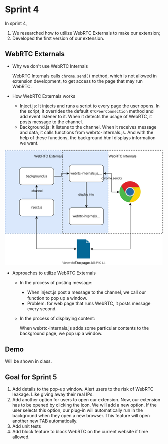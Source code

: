 # Sprint 4

In sprint 4, 

1. We researched how to utilize WebRTC Externals to make our extension;
2. Developed the first version of our extension.

## WebRTC Externals

- Why we don't use WebRTC Internals

  WebRTC Internals calls `chrome.send()` method, which is not allowed in extension development, to get access to the page that may run WebRTC.

- How WebRTC Externals works

  - Inject.js: It injects and runs a script to every page the user opens. In the script, it overrides the default `RTCPeerConnection` method and add event listener to it. When it detects the usage of WebRTC, it posts message to the channel.
  - Background.js: It listens to the channel. When it receives message and data, it calls functions from webrtc-internals.js. And with the help of these functions, the background.html displays information we want.

![diagram](img/diagram.svg)

- Approaches to utilize WebRTC Externals

  - In the process of posting message: 

    - When inject.js post a message to the channel, we call our function to pop up a window.
    - Problem: for web page that runs WebRTC, it posts message every second. 

  - In the process of displaying content:

    When webrtc-internals.js adds some particular contents to the background page, we pop up a window.



## Demo

Will be shown in class.



## Goal for Sprint 5
1. Add details to the pop-up window. Alert users to the risk of WebRTC leakage. Like giving away their real IPs.
2. Add another option for users to open our extension. Now, our extension has to be opened by clicking the icon. We will add a new option. If the user selects this option, our plug-in will automatically run in the background when they open a new browser. This feature will open another new TAB automatically.
3. Add unit tests
4. Add block feature to block WebRTC on the current website if time allowed.